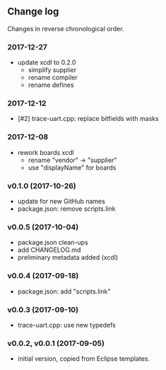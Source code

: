 ## Change log

Changes in reverse chronological order.

### 2017-12-27

* update xcdl to 0.2.0
  * simplify supplier
  * rename compiler
  * rename defines

### 2017-12-12

* [#2] trace-uart.cpp: replace bitfields with masks

### 2017-12-08

* rework boards xcdl
  * rename "vendor" -> "supplier"
  * use "displayName" for boards

### v0.1.0 (2017-10-26)

* update for new GitHub names
* package.json: remove scripts.link

### v0.0.5 (2017-10-04)

* package.json clean-ups
* add CHANGELOG.md
* preliminary metadata added (xcdl)

### v0.0.4 (2017-09-18)

* package.json: add "scripts.link"

### v0.0.3 (2017-09-10)

* trace-uart.cpp: use new typedefs

### v0.0.2, v0.0.1 (2017-09-05)

* initial version, copied from Eclipse templates.

